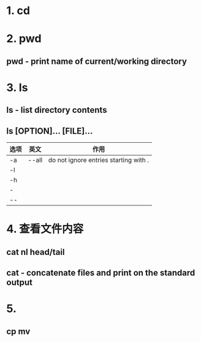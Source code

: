 # 1. cd

# 2. pwd
##  pwd - print name of current/working directory

# 3. ls 
## ls - list directory contents
## ls [OPTION]... [FILE]...
|选项|英文|作用|
|-|-|-|
|-a|--all|do not ignore entries starting with .|
|-l|||
|-h|||
|-|
|--|




# 4. 查看文件内容
## cat	nl	head/tail
## cat - concatenate files and print on the standard output
## 

# 5. 
## cp	mv		




